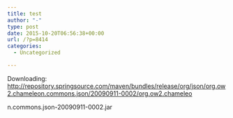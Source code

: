 ```yaml
---
title: test
author: "-"
type: post
date: 2015-10-20T06:56:38+00:00
url: /?p=8414
categories:
  - Uncategorized

---
```

Downloading: http://repository.springsource.com/maven/bundles/release/org/json/org.ow2.chameleon.commons.json/20090911-0002/org.ow2.chameleo
  
n.commons.json-20090911-0002.jar